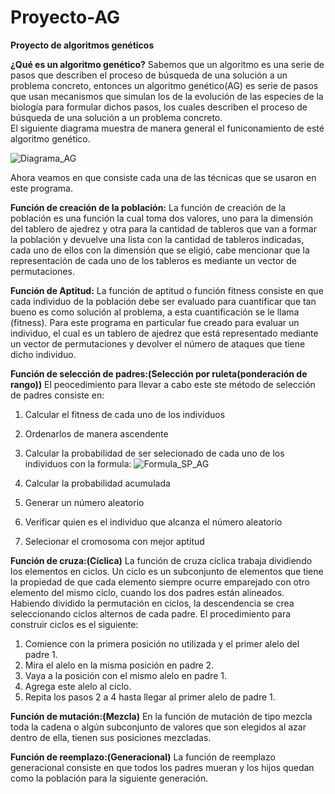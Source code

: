 # Proyecto-AG

**Proyecto de algoritmos genéticos**

**¿Qué es un algoritmo genético?** 
Sabemos que un algoritmo es una serie de pasos que describen el proceso de búsqueda de una solución a un problema concreto, entonces un algoritmo genético(AG) es serie de pasos que usan mecanismos que simulan los de la evolución de las especies de la biología para formular dichos pasos, los cuales describen el proceso de búsqueda de una solución a un problema concreto.  
El siguiente diagrama muestra de manera general el funiconamiento de esté algoritmo genético.

![Diagrama_AG](https://user-images.githubusercontent.com/79228097/114244929-08922f00-9955-11eb-9b76-05bad8e635f6.png)

Ahora veamos en que consiste cada una de las técnicas que se usaron en este programa.  

**Función de creación de la población:**
La función de creación de la población es una función la cual toma dos valores, uno para la dimensión del tablero de ajedrez y otra para la cantidad de tableros que van a formar la población y devuelve una lista con la cantidad de tableros indicadas, cada uno de ellos con la dimensión que se eligió, cabe mencionar que la representación de cada uno de los tableros es mediante un vector de permutaciones.

**Función de Aptitud:**
La función de aptitud o función fitness consiste en que cada individuo de la población debe ser evaluado para cuantificar que tan bueno es como solución al problema, a esta cuantificación se le llama (fitness). 
Para este programa en particular fue creado para evaluar un individuo, el cual es un tablero de ajedrez que está representado mediante un vector de permutaciones y devolver el número de ataques que tiene dicho individuo.

**Función de selección de padres:(Selección  por ruleta(ponderación de rango))**
 El peocedimiento para llevar a cabo este ste método de selección de padres consiste en:
 1. Calcular el fitness de cada uno de los individuos
 2. Ordenarlos de manera ascendente
 3. Calcular la probabilidad de ser selecionado de cada uno de los individuos con la formula:
![Formula_SP_AG](https://user-images.githubusercontent.com/79228097/115813175-50cf3980-a3b8-11eb-9731-c73e5ac8f2fc.png)

 5. Calcular la probabilidad acumulada
 6. Generar un número aleatorio
 7. Verificar quien es el individuo que alcanza el número aleatorio
 8. Selecionar el cromosoma con mejor aptitud
 
**Función de cruza:(Cíclica)** 
La función de cruza cíclica trabaja dividiendo los elementos en ciclos. Un ciclo es un subconjunto de elementos que tiene la propiedad de que cada elemento siempre ocurre emparejado con otro elemento del mismo ciclo, cuando los dos padres están alineados. Habiendo dividido la permutación en ciclos, la descendencia se crea seleccionando ciclos alternos de cada padre. El procedimiento para construir ciclos es el siguiente: 
1. Comience con la primera posición no utilizada y el primer alelo del padre 1. 
2. Mira el alelo en la misma posición en padre 2.
3. Vaya a la posición con el mismo alelo en padre 1.
4. Agrega este alelo al ciclo. 
5. Repita los pasos 2 a 4 hasta llegar al primer alelo de padre 1. 

**Función de mutación:(Mezcla)** 
En la función de mutación de tipo mezcla toda la cadena o algún subconjunto de valores que son elegidos al azar dentro de ella, tienen sus posiciones mezcladas. 

**Función de reemplazo:(Generacional)**
La función de reemplazo generacional consiste en que todos los padres mueran y los hijos quedan como la población para la siguiente generación. 
